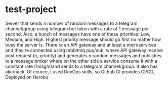 # test-project
Server that sends n number of random messages to a telegram channel/group using telegram bot token with a rate of 1 message per second. Also, a bunch of messages have one of these priorities: Low, Medium, and High. Highest priority message should go first no matter how busy the server is. There're an API gateway and at least a microservices and they're connected using rabbitmq pup/sub, where API gateway receive post request (n, priority) and generates n random messages and publishes to a message broker where on the other side a service consume it with a constant rate (1msg/s)and sends to a telegram channel/group. It also has akc/nack. Of cource, I used DevOps skills, so Github CI provides CI/CD, Deployed on Heroku
